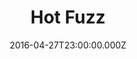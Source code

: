 ---
title: "Hot Fuzz"
year: 2007
date: 2016-04-27T23:00:00.000Z
permalink: /almanac/movies/2016-04-28-hot-fuzz/index.html
rating: 3
---